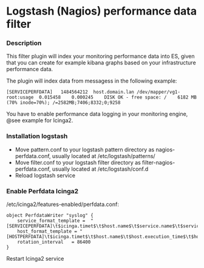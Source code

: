 # Logstash (Nagios) performance data filter

### Description
This filter plugin will index your monitoring performance data into ES, given that you can create for example kibana graphs based on your infrastructure performance data.

The plugin will index data from messagess in the following example:

    [SERVICEPERFDATA]	1484564212	host.domain.lan	/dev/mapper/vg1-root:usage	0.015458	0.000245	DISK OK - free space: /    6182 MB (70% inode=70%);	/=2582MB;7406;8332;0;9258

You have to enable performance data logging in your monitoring engine, @see example for Icinga2.


### Installation logstash
* Move pattern.conf to your logstash pattern directory as nagios-perfdata.conf, usually located at /etc/logstash/patterns/
* Move filter.conf to your logstash filter directory as filter-nagios-perfdata.conf, usually located at /etc/logstash/conf.d
* Reload logstash service

### Enable Perfdata Icinga2
/etc/icinga2/features-enabled/perfdata.conf:

    object PerfdataWriter "syslog" {
        service_format_template =  "[SERVICEPERFDATA]\t$icinga.timet$\t$host.name$\t$service.name$\t$service.execution_time$\t$service.latency$\t$service.output$\t$service.perfdata$"
        host_format_template = "[HOSTPERFDATA]\t$icinga.timet$\t$host.name$\t$host.execution_time$\t$host.output$\t$host.perfdata$"
        rotation_interval   = 86400
    }

Restart Icinga2 service
